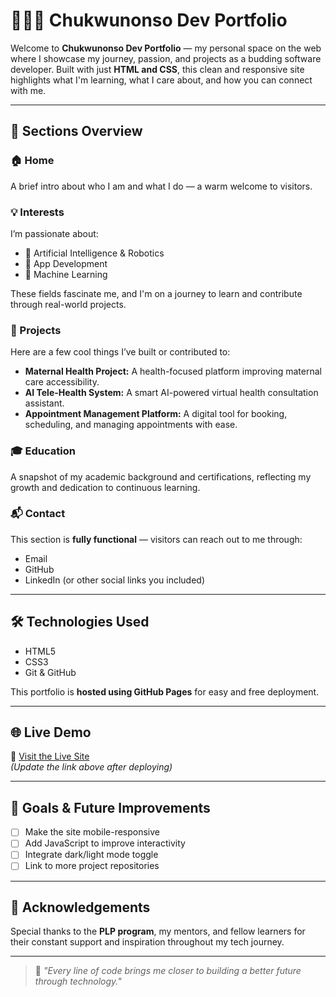 # 👨🏽‍💻 Chukwunonso Dev Portfolio

Welcome to **Chukwunonso Dev Portfolio** — my personal space on the web where I showcase my journey, passion, and projects as a budding software developer. Built with just **HTML and CSS**, this clean and responsive site highlights what I'm learning, what I care about, and how you can connect with me.

---

## 🔎 Sections Overview

### 🏠 Home
A brief intro about who I am and what I do — a warm welcome to visitors.

### 💡 Interests
I’m passionate about:
- 🤖 Artificial Intelligence & Robotics  
- 📱 App Development  
- 🧠 Machine Learning  

These fields fascinate me, and I'm on a journey to learn and contribute through real-world projects.

### 💼 Projects
Here are a few cool things I’ve built or contributed to:

- **Maternal Health Project:** A health-focused platform improving maternal care accessibility.
- **AI Tele-Health System:** A smart AI-powered virtual health consultation assistant.
- **Appointment Management Platform:** A digital tool for booking, scheduling, and managing appointments with ease.

### 🎓 Education
A snapshot of my academic background and certifications, reflecting my growth and dedication to continuous learning.

### 📬 Contact
This section is **fully functional** — visitors can reach out to me through:
- Email
- GitHub
- LinkedIn (or other social links you included)

---

## 🛠️ Technologies Used

- HTML5  
- CSS3  
- Git & GitHub  

This portfolio is **hosted using GitHub Pages** for easy and free deployment.

---

## 🌐 Live Demo

🔗 [Visit the Live Site](https://your-username.github.io/your-repo-name)  
_(Update the link above after deploying)_

---

## 📌 Goals & Future Improvements

- [ ] Make the site mobile-responsive  
- [ ] Add JavaScript to improve interactivity  
- [ ] Integrate dark/light mode toggle  
- [ ] Link to more project repositories  

---

## 🙏 Acknowledgements

Special thanks to the **PLP program**, my mentors, and fellow learners for their constant support and inspiration throughout my tech journey.

---

> 💬 *"Every line of code brings me closer to building a better future through technology."*
